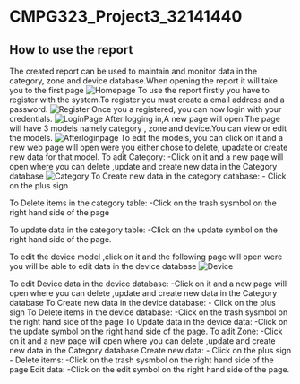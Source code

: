 # CMPG323_Project3_32141440
## How to use the report
   The created report can be used to maintain and monitor data in the category, zone and device database.When opening the report it will take you to the first page
   ![Homepage](https://user-images.githubusercontent.com/110165029/193030178-ba40bc1f-4b07-4b58-8f98-a97e255a90d2.PNG)
   To use the report firstly you have to register with the system.To register you must create a email address and a password.
   ![Register](https://user-images.githubusercontent.com/110165029/193030717-cf3bb742-9be5-476f-8936-9d040714f2c1.PNG)
   Once you a registered, you can now login with your credentials.
   ![LoginPage](https://user-images.githubusercontent.com/110165029/193031173-83bf9d00-3142-4a3a-81dd-df895a8a070f.PNG)
   After logging in,A new page will open.The page will have 3 models namely category , zone and device.You can view or edit the models.
   ![Afterloginpage](https://user-images.githubusercontent.com/110165029/193031445-997f50ae-815d-49a7-a3cd-6e7d5880c096.PNG)
   To edit the models, you can click on it and a new web page will open were you either chose to delete, upadate or create 
   new data for that model. 
   To adit Category:
   -Click on it and a new page will open where you can delete ,update and create new data in the Category database
   ![Category](https://user-images.githubusercontent.com/110165029/193031944-138bf8f8-2c71-4f68-b31f-a1037a1c8e77.PNG)
   To Create new data in the category database:
    - Click on the plus sign
    
   To Delete items in the category table:
    -Click on the  trash sysmbol on the right hand side of the page
    
   To update data in the category table:
    -Click on the update symbol on the right hand side of the page.
    
   To edit the device model ,click on it and the following page will open were you will be able to edit data in the device database
    ![Device](https://user-images.githubusercontent.com/110165029/193032915-87f829f3-ea8e-47db-b03d-227c5ebc42bd.PNG)
  
   To edit Device data in the device database:
    -Click on it and a new page will open where you can delete ,update and create new data in the Category database
   To Create new data in the device database:
    - Click on the plus sign
   To Delete items in the device database:
    -Click on the  trash sysmbol on the right hand side of the page
   To Update data in the device data:
    -Click on the update symbol on the right hand side of the page.
    To adit Zone:
   -Click on it and a new page will open where you can delete ,update and create new data in the Category database
    Create new data:
    - Click on the plus sign
    -
    Delete items:
    -Click on the  trash sysmbol on the right hand side of the page
    Edit data:
    -Click on the edit symbol on the right hand side of the page.
   
   
   
   
